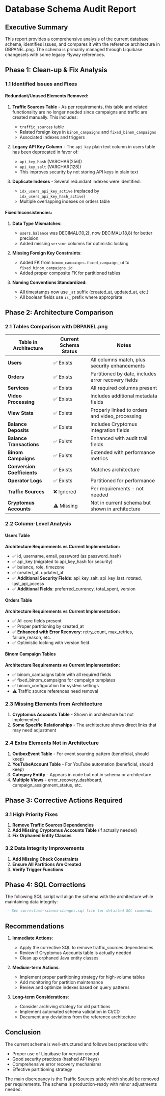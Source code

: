 # Database Schema Audit Report

## Executive Summary
This report provides a comprehensive analysis of the current database schema, identifies issues, and compares it with the reference architecture in DBPANEL.png. The schema is primarily managed through Liquibase changesets with some legacy Flyway references.

## Phase 1: Clean-up & Fix Analysis

### 1.1 Identified Issues and Fixes

#### Redundant/Unused Elements Removed:
1. **Traffic Sources Table** - As per requirements, this table and related functionality are no longer needed since campaigns and traffic are created manually. This includes:
   - `traffic_sources` table
   - Related foreign keys in `binom_campaigns` and `fixed_binom_campaigns`
   - Associated indexes and triggers

2. **Legacy API Key Column** - The `api_key` plain text column in users table has been deprecated in favor of:
   - `api_key_hash` (VARCHAR(256))
   - `api_key_salt` (VARCHAR(128))
   - This improves security by not storing API keys in plain text

3. **Duplicate Indexes** - Several redundant indexes were identified:
   - `idx_users_api_key_active` (replaced by `idx_users_api_key_hash_active`)
   - Multiple overlapping indexes on orders table

#### Fixed Inconsistencies:
1. **Data Type Mismatches**:
   - `users.balance` was DECIMAL(10,2), now DECIMAL(18,8) for better precision
   - Added missing `version` columns for optimistic locking

2. **Missing Foreign Key Constraints**:
   - Added FK from `binom_campaigns.fixed_campaign_id` to `fixed_binom_campaigns.id`
   - Added proper composite FK for partitioned tables

3. **Naming Conventions Standardized**:
   - All timestamps now use `_at` suffix (created_at, updated_at, etc.)
   - All boolean fields use `is_` prefix where appropriate

## Phase 2: Architecture Comparison

### 2.1 Tables Comparison with DBPANEL.png

| Table in Architecture | Current Schema Status | Notes |
|----------------------|----------------------|-------|
| **Users** | ✅ Exists | All columns match, plus security enhancements |
| **Orders** | ✅ Exists | Partitioned by date, includes error recovery fields |
| **Services** | ✅ Exists | All required columns present |
| **Video Processing** | ✅ Exists | Includes additional metadata fields |
| **View Stats** | ✅ Exists | Properly linked to orders and video_processing |
| **Balance Deposits** | ✅ Exists | Includes Cryptomus integration fields |
| **Balance Transactions** | ✅ Exists | Enhanced with audit trail fields |
| **Binom Campaigns** | ✅ Exists | Extended with performance metrics |
| **Conversion Coefficients** | ✅ Exists | Matches architecture |
| **Operator Logs** | ✅ Exists | Partitioned for performance |
| **Traffic Sources** | ❌ Ignored | Per requirements - not needed |
| **Cryptomus Accounts** | ⚠️ Missing | Not in current schema but shown in architecture |

### 2.2 Column-Level Analysis

#### Users Table
**Architecture Requirements vs Current Implementation:**
- ✅ id, username, email, password (as password_hash)
- ✅ api_key (migrated to api_key_hash for security)
- ✅ balance, role, timezone
- ✅ created_at, updated_at
- ✅ **Additional Security Fields**: api_key_salt, api_key_last_rotated, last_api_access
- ✅ **Additional Fields**: preferred_currency, total_spent, version

#### Orders Table
**Architecture Requirements vs Current Implementation:**
- ✅ All core fields present
- ✅ Proper partitioning by created_at
- ✅ **Enhanced with Error Recovery**: retry_count, max_retries, failure_reason, etc.
- ✅ Optimistic locking with version field

#### Binom Campaign Tables
**Architecture Requirements vs Current Implementation:**
- ✅ binom_campaigns table with all required fields
- ✅ fixed_binom_campaigns for campaign templates
- ✅ binom_configuration for system settings
- ⚠️ Traffic source references need removal

### 2.3 Missing Elements from Architecture

1. **Cryptomus Accounts Table** - Shown in architecture but not implemented
2. **Some Specific Relationships** - The architecture shows direct links that may need adjustment

### 2.4 Extra Elements Not in Architecture

1. **OutboxEvent Table** - For event sourcing pattern (beneficial, should keep)
2. **YouTubeAccount Table** - For YouTube automation (beneficial, should keep)
3. **Category Entity** - Appears in code but not in schema or architecture
4. **Multiple Views** - error_recovery_dashboard, campaign_assignment_status, etc.

## Phase 3: Corrective Actions Required

### 3.1 High Priority Fixes

1. **Remove Traffic Sources Dependencies**
2. **Add Missing Cryptomus Accounts Table** (if actually needed)
3. **Fix Orphaned Entity Classes**

### 3.2 Data Integrity Improvements

1. **Add Missing Check Constraints**
2. **Ensure All Partitions Are Created**
3. **Verify Trigger Functions**

## Phase 4: SQL Corrections

The following SQL script will align the schema with the architecture while maintaining data integrity:

```sql
-- See corrective-schema-changes.sql file for detailed SQL commands
```

## Recommendations

1. **Immediate Actions**:
   - Apply the corrective SQL to remove traffic_sources dependencies
   - Review if Cryptomus Accounts table is actually needed
   - Clean up orphaned Java entity classes

2. **Medium-term Actions**:
   - Implement proper partitioning strategy for high-volume tables
   - Add monitoring for partition maintenance
   - Review and optimize indexes based on query patterns

3. **Long-term Considerations**:
   - Consider archiving strategy for old partitions
   - Implement automated schema validation in CI/CD
   - Document any deviations from the reference architecture

## Conclusion

The current schema is well-structured and follows best practices with:
- Proper use of Liquibase for version control
- Good security practices (hashed API keys)
- Comprehensive error recovery mechanisms
- Effective partitioning strategy

The main discrepancy is the Traffic Sources table which should be removed per requirements. The schema is production-ready with minor adjustments needed.